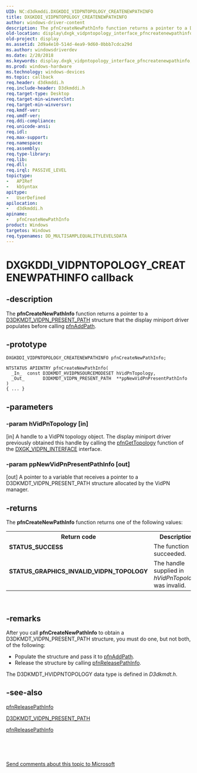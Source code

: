 ```yaml
---
UID: NC:d3dkmddi.DXGKDDI_VIDPNTOPOLOGY_CREATENEWPATHINFO
title: DXGKDDI_VIDPNTOPOLOGY_CREATENEWPATHINFO
author: windows-driver-content
description: The pfnCreateNewPathInfo function returns a pointer to a D3DKMDT_VIDPN_PRESENT_PATH structure that the display miniport driver populates before calling pfnAddPath.
old-location: display\dxgk_vidpntopology_interface_pfncreatenewpathinfo.htm
old-project: display
ms.assetid: 2d9a4e10-514d-4ea9-9d60-0bbb7cdca29d
ms.author: windowsdriverdev
ms.date: 2/20/2018
ms.keywords: display.dxgk_vidpntopology_interface_pfncreatenewpathinfo, pfnCreateNewPathInfo callback function [Display Devices], pfnCreateNewPathInfo, DXGKDDI_VIDPNTOPOLOGY_CREATENEWPATHINFO, DXGKDDI_VIDPNTOPOLOGY_CREATENEWPATHINFO, d3dkmddi/pfnCreateNewPathInfo, VidPnFunctions_50591912-0f93-4049-a230-1fc5d96b2132.xml
ms.prod: windows-hardware
ms.technology: windows-devices
ms.topic: callback
req.header: d3dkmddi.h
req.include-header: D3dkmddi.h
req.target-type: Desktop
req.target-min-winverclnt: 
req.target-min-winversvr: 
req.kmdf-ver: 
req.umdf-ver: 
req.ddi-compliance: 
req.unicode-ansi: 
req.idl: 
req.max-support: 
req.namespace: 
req.assembly: 
req.type-library: 
req.lib: 
req.dll: 
req.irql: PASSIVE_LEVEL
topictype:
-	APIRef
-	kbSyntax
apitype:
-	UserDefined
apilocation:
-	d3dkmddi.h
apiname:
-	pfnCreateNewPathInfo
product: Windows
targetos: Windows
req.typenames: DD_MULTISAMPLEQUALITYLEVELSDATA
---
```


# DXGKDDI_VIDPNTOPOLOGY_CREATENEWPATHINFO callback


## -description


The <b>pfnCreateNewPathInfo</b> function returns a pointer to a <a href="..\d3dkmdt\ns-d3dkmdt-_d3dkmdt_vidpn_present_path.md">D3DKMDT_VIDPN_PRESENT_PATH</a> structure that the display miniport driver populates before calling <a href="..\d3dkmddi\nc-d3dkmddi-dxgkddi_vidpntopology_addpath.md">pfnAddPath</a>.


## -prototype


````
DXGKDDI_VIDPNTOPOLOGY_CREATENEWPATHINFO pfnCreateNewPathInfo;

NTSTATUS APIENTRY pfnCreateNewPathInfo(
  _In_  const D3DKMDT_HVIDPNSOURCEMODESET hVidPnTopology,
  _Out_       D3DKMDT_VIDPN_PRESENT_PATH  **ppNewVidPnPresentPathInfo
)
{ ... }
````


## -parameters




### -param hVidPnTopology [in]

[in] A handle to a VidPN topology object. The display miniport driver previously obtained this handle by calling the <a href="..\d3dkmddi\nc-d3dkmddi-dxgkddi_vidpn_gettopology.md">pfnGetTopology</a> function of the <a href="..\d3dkmddi\ns-d3dkmddi-_dxgk_vidpn_interface.md">DXGK_VIDPN_INTERFACE</a> interface.


### -param ppNewVidPnPresentPathInfo [out]

[out] A pointer to a variable that receives a pointer to a D3DKMDT_VIDPN_PRESENT_PATH structure allocated by the VidPN manager.


## -returns



The <b>pfnCreateNewPathInfo</b> function returns one of the following values:

<table>
<tr>
<th>Return code</th>
<th>Description</th>
</tr>
<tr>
<td width="40%">
<dl>
<dt><b>STATUS_SUCCESS</b></dt>
</dl>
</td>
<td width="60%">
The function succeeded.

</td>
</tr>
<tr>
<td width="40%">
<dl>
<dt><b>STATUS_GRAPHICS_INVALID_VIDPN_TOPOLOGY</b></dt>
</dl>
</td>
<td width="60%">
The handle supplied in <i>hVidPnTopology </i>was invalid.

</td>
</tr>
</table>
 




## -remarks



After you call <b>pfnCreateNewPathInfo</b> to obtain a D3DKMDT_VIDPN_PRESENT_PATH structure, you must do one, but not both, of the following:

<ul>
<li>
Populate the structure and pass it to <a href="..\d3dkmddi\nc-d3dkmddi-dxgkddi_vidpntopology_addpath.md">pfnAddPath</a>.

</li>
<li>
Release the structure by calling <a href="..\d3dkmddi\nc-d3dkmddi-dxgkddi_vidpntopology_releasepathinfo.md">pfnReleasePathInfo</a>.

</li>
</ul>
The D3DKMDT_HVIDPNTOPOLOGY data type is defined in <i>D3dkmdt.h</i>.




## -see-also

<a href="..\d3dkmddi\nc-d3dkmddi-dxgkddi_vidpntopology_releasepathinfo.md">pfnReleasePathInfo</a>



<a href="..\d3dkmdt\ns-d3dkmdt-_d3dkmdt_vidpn_present_path.md">D3DKMDT_VIDPN_PRESENT_PATH</a>



<a href="..\d3dkmddi\nc-d3dkmddi-dxgkddi_vidpntopology_releasepathinfo.md">pfnReleasePathInfo</a>



 

 

<a href="mailto:wsddocfb@microsoft.com?subject=Documentation%20feedback [display\display]:%20DXGKDDI_VIDPNTOPOLOGY_CREATENEWPATHINFO callback function%20 RELEASE:%20(2/20/2018)&amp;body=%0A%0APRIVACY STATEMENT%0A%0AWe use your feedback to improve the documentation. We don't use your email address for any other purpose, and we'll remove your email address from our system after the issue that you're reporting is fixed. While we're working to fix this issue, we might send you an email message to ask for more info. Later, we might also send you an email message to let you know that we've addressed your feedback.%0A%0AFor more info about Microsoft's privacy policy, see http://privacy.microsoft.com/en-us/default.aspx." title="Send comments about this topic to Microsoft">Send comments about this topic to Microsoft</a>

